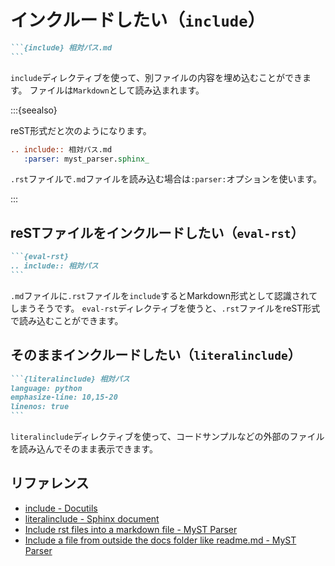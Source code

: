 # インクルードしたい（``include``）

````md
```{include} 相対パス.md
```
````

``include``ディレクティブを使って、別ファイルの内容を埋め込むことができます。
ファイルは``Markdown``として読み込まれます。

:::{seealso}

reST形式だと次のようになります。

```rst
.. include:: 相対パス.md
   :parser: myst_parser.sphinx_
```

``.rst``ファイルで``.md``ファイルを読み込む場合は``:parser:``オプションを使います。

:::

## reSTファイルをインクルードしたい（``eval-rst``）

````md
```{eval-rst}
.. include:: 相対パス
```
````

``.md``ファイルに``.rst``ファイルを``include``するとMarkdown形式として認識されてしまうそうです。
``eval-rst``ディレクティブを使うと、``.rst``ファイルをreST形式で読み込むことができます。

## そのままインクルードしたい（``literalinclude``）

````md
```{literalinclude} 相対パス
language: python
emphasize-line: 10,15-20
linenos: true
```
````

``literalinclude``ディレクティブを使って、コードサンプルなどの外部のファイルを読み込んでそのまま表示できます。

## リファレンス

- [include - Docutils](https://docutils.sourceforge.io/docs/ref/rst/directives.html#include)
- [literalinclude - Sphinx document](https://www.sphinx-doc.org/en/master/usage/restructuredtext/directives.html#directive-literalinclude)
- [Include rst files into a markdown file - MyST Parser](https://myst-parser.readthedocs.io/en/latest/faq/index.html#include-rst-files-into-a-markdown-file)
- [Include a file from outside the docs folder like readme.md - MyST Parser](https://myst-parser.readthedocs.io/en/latest/faq/index.html#include-a-file-from-outside-the-docs-folder-like-readme-md)
